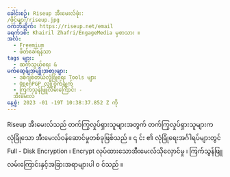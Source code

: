 ```yaml
---
ခေါင်းစဉ်: Riseup အီးမေးလ်ဖုံး:
/ဖိုင်များ/riseup.jpg
ဝက်ဘ်ဆိုက်: https://riseup.net/email
ခရက်ဒစ်: Khairil Zhafri/EngageMedia မှစာသား ။
အလံ:
  - Freemium
  - ဖိတ်ခေါ်ရန်သာ
tags များ:
  - ဆက်သွယ်ရေး &
မက်ဆေ့ခ်ျအမျိုးအစားများ:
  - ဒစ်ဂျစ်တယ်လုံခြုံရေး Tools များ
  - OpenPGP လျှို့ဝှက်ချက်
  - ကြက်သွန်ဖြူလမ်းကြောင်း -
  အီးမေးလ်
နေ့စွဲ: 2023 -01 -19T 10:38:37.852 Z ကို
--- 
```

Riseup အီးမေးလ်သည် တက်ကြွလှုပ်ရှားသူများအတွက် တက်ကြွလှုပ်ရှားသူများက လုံခြုံသော အီးမေးလ်ဝန်ဆောင်မှုတစ်ခုဖြစ်သည် ။ ၎ င်း ၏ လုံခြုံရေးအင်္ဂါရပ်များတွင် Full - Disk Encryption ၊ Encrypt လုပ်ထားသောအီးမေးလ်သိုလှောင်မှု ၊ ကြက်သွန်ဖြူလမ်းကြောင်းနှင့်အခြားအရာများပါ ၀ င်သည် ။